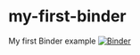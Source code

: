 # my-first-binder
My first Binder example
[![Binder](https://mybinder.org/badge_logo.svg)](https://mybinder.org/v2/gh/sweiblinger/my-first-binder/HEAD)
